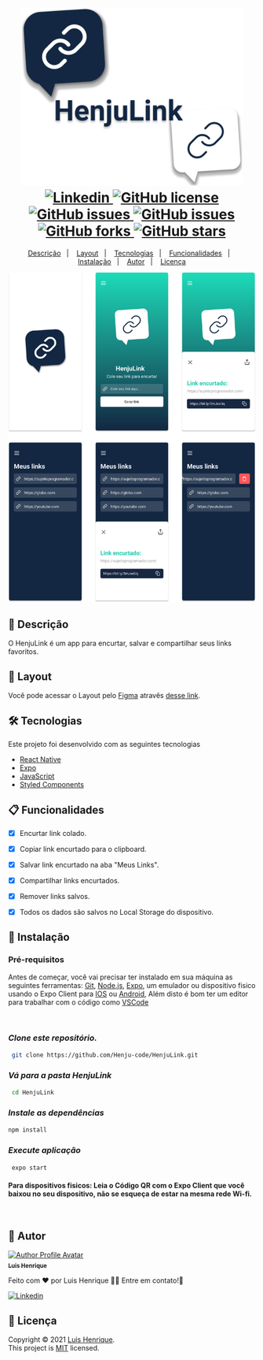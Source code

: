 <h1 align="center">
  <img width="450px" src="./.github/assets/logo.svg" />
  <br />
  <a href="https://www.linkedin.com/in/luis-henrique-0599b8178">
    <img alt="Linkedin" src="https://img.shields.io/badge/-Luis%20Henrique-29B6D1?label=Linkedin&logo=linkedin&style=flat-square">
  </a>
  <a href="https://github.com/Henju-code/HenjuLink/blob/master/LICENSE">
    <img alt="GitHub license" src="https://img.shields.io/github/license/henju-code/HenjuLink?color=29B6D1&style=flat-square">
  </a>
  <a href="https://github.com/henju-code/HenjuLink/issues">
    <img alt="GitHub issues" src="https://img.shields.io/github/issues/henju-code/HenjuLink?color=29B6D1&style=flat-square">
  </a>
  <a href="https://github.com/henju-code/HenjuLink/issues?q=is%3Aissue+is%3Aclosed">
    <img alt="GitHub issues" src="https://badgen.net/github/closed-issues/henju-code/HenjuLink?color=29B6D1&style=flat-square">
  </a>
  <a href="https://github.com/henju-code/HenjuLink/network">
    <img alt="GitHub forks" src="https://img.shields.io/github/forks/henju-code/HenjuLink?color=29B6D1&style=flat-square">
  </a>
  <a href="https://github.com/henju-code/HenjuLink/stargazers">
    <img alt="GitHub stars" src="https://img.shields.io/github/stars/henju-code/HenjuLink?color=29B6D1&style=flat-square">
  </a>
</h1>
<p align="center">
  <a href="#page_facing_up-descrição">Descrição</a>&nbsp;&nbsp;&nbsp;|&nbsp;&nbsp;&nbsp;
  <a href="#art-Layout">Layout</a>&nbsp;&nbsp;&nbsp;|&nbsp;&nbsp;&nbsp;
  <a href="#-tecnologias">Tecnologias</a>&nbsp;&nbsp;&nbsp;|&nbsp;&nbsp;&nbsp;
  <a href="#clipboard-Funcionalidades">Funcionalidades</a>&nbsp;&nbsp;&nbsp;|&nbsp;&nbsp;&nbsp;
  <a href="#closed_book-instalação">Instalação</a>&nbsp;&nbsp;&nbsp;|&nbsp;&nbsp;&nbsp;
  <a href="#man-Autor">Autor</a>&nbsp;&nbsp;&nbsp;|&nbsp;&nbsp;&nbsp;
  <a href="#memo-Licença">Licença</a>
</p>

<img src="./.github/assets/henjulink_screenshots.svg" />

## :page_facing_up: Descrição
O HenjuLink é um app para encurtar, salvar e compartilhar seus links favoritos.

## :art: Layout
Você pode acessar o Layout pelo <a href="https://www.figma.com">Figma<a> atravês <a href="https://www.figma.com/file/1Q0bnpN8DmdMNB1rz2Zr1O/Insider-3.0-Copy?node-id=4204%3A4">desse link<a>.

## 🛠 Tecnologias
Este projeto foi desenvolvido com as seguintes tecnologias

- [React Native](https://reactnative.dev/)
- [Expo](https://expo.io/)
- [JavaScript](https://developer.mozilla.org/pt-BR/docs/Web/JavaScript/Guide/Introduction)
- [Styled Components](https://github.com/styled-components/styled-components)

## :clipboard: Funcionalidades
- [x] Encurtar link colado.
- [x] Copiar link encurtado para o clipboard.
- [x] Salvar link encurtado na aba "Meus Links".
- [x] Compartilhar links encurtados.
- [x] Remover links salvos.
- [x] Todos os dados são salvos no Local Storage do dispositivo.


## :closed_book: Instalação

### Pré-requisitos
Antes de começar, você vai precisar ter instalado em sua máquina as seguintes ferramentas:
[Git](https://git-scm.com), [Node.js](https://nodejs.org/en/), [Expo](https://expo.io/), um emulador ou dispositivo fisico usando o Expo Client para [IOS](https://apps.apple.com/br/app/expo-go/id982107779) ou [Android](https://play.google.com/store/apps/details?id=host.exp.exponent), Além disto é bom ter um editor para trabalhar com o código como [VSCode](https://code.visualstudio.com/)

</br>

### _Clone este repositório._
```bash
 git clone https://github.com/Henju-code/HenjuLink.git
```

### _Vá para a pasta HenjuLink_
```bash
 cd HenjuLink
```

### _Instale as dependências_
 ```bash
 npm install 
```

### _Execute aplicação_
```bash
 expo start
```

#### Para dispositivos fisicos: Leia o Código QR com o Expo Client que você baixou no seu dispositivo, não se esqueça de estar na mesma rede Wi-fi.

</br>

## :man: Autor

<a href="https://github.com/henju-code/">
 <img src="https://avatars.githubusercontent.com/u/57817250?v=4" width="70px;" alt="Author Profile Avatar"/>
 <br />
 <sub><b>Luis Henrique</b></sub>
</a>


Feito com ❤️ por Luis Henrique :wave::wave: Entre em contato!🚀

<a href="https://www.linkedin.com/in/luis-henrique-0599b8178">
  <img alt="Linkedin" src="https://img.shields.io/badge/-Luis%20Henrique-29B6D1?label=Linkedin&logo=linkedin&style=flat-square">
</a>


## :memo: Licença

Copyright © 2021 [Luis Henrique](https://github.com/henju-code).<br />
This project is [MIT](./LICENSE) licensed.
